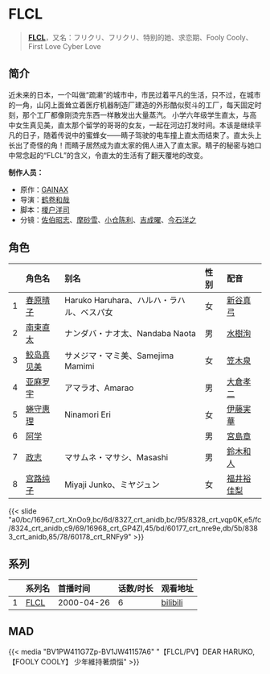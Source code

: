 # FLCL


> <u>**[FLCL](http://bgm.tv/subject/822)**</u>，又名：フリクリ、フリクリ、特别的她、求恋期、Fooly Cooly、First Love Cyber Love

## 简介


近未来的日本，一个叫做“疏濑”的城市中，市民过着平凡的生活，只不过，在城市的一角，山冈上面耸立着医疗机器制造厂建造的外形酷似熨斗的工厂，每天固定时刻，那个工厂都像刚烫完东西一样散发出大量蒸汽。
小学六年级学生直太，与高中女生真见美，直太那个留学的哥哥的女友，一起在河边打发时间。本该是继续平凡的日子，随着传说中的蜜蜂女——睛子驾驶的电车撞上直太而结束了。直太头上长出了奇怪的角！而睛子居然成为直太家的佣人进入了直太家。睛子的秘密与她口中常念起的“FLCL”的含义，令直太的生活有了翻天覆地的改变。

**制作人员：**
- 原作：[GAINAX](http://bgm.tv/person/93)
- 导演：[鹤卷和哉](http://bgm.tv/person/410)
- 脚本：[榎户洋司](http://bgm.tv/person/411)
- 分镜：[佐伯昭志](http://bgm.tv/person/395)、[摩砂雪](http://bgm.tv/person/254)、[小仓陈利](http://bgm.tv/person/11403)、[吉成曜](http://bgm.tv/person/9752)、[今石洋之](http://bgm.tv/person/1755)

## 角色

|     |   角色名   |   别名  | 性别 |  配音  |
|:--- |:------  |:----      |:---  |:--   |
| 1 | [春原晴子](http://bgm.tv/character/16967) | Haruko Haruhara、ハルハ・ラハル、ベスパ女 | 女 | [新谷真弓](http://bgm.tv/person/4318) |
| 2 | [南束直太](http://bgm.tv/character/8327) | ナンダバ・ナオ太、Nandaba Naota | 男 | [水樹洵](http://bgm.tv/person/4079) |
| 3 | [鲛岛真见美](http://bgm.tv/character/8328) | サメジマ・マミ美、Samejima Mamimi | 女 | [笠木泉](http://bgm.tv/person/4078) |
| 4 | [亚麻罗宇](http://bgm.tv/character/8324) | アマラオ、Amarao | 男 | [大倉孝二](http://bgm.tv/person/4080) |
| 5 | [蜷守惠理](http://bgm.tv/character/16968) | Ninamori Eri | 女 | [伊藤実華](http://bgm.tv/person/4633) |
| 6 | [阿学](http://bgm.tv/character/60177) |  | 男 | [宮島章](http://bgm.tv/person/31620) |
| 7 | [政志](http://bgm.tv/character/8383) | マサムネ・マサシ、Masashi | 男 | [鈴木和人](http://bgm.tv/person/4076) |
| 8 | [宫路纯子](http://bgm.tv/character/60178) | Miyaji Junko、ミヤジュン | 女 | [福井裕佳梨](http://bgm.tv/person/4185) |

{{< slide "a0/bc/16967_crt_XnOo9,bc/6d/8327_crt_anidb,bc/95/8328_crt_vqp0K,e5/fc/8324_crt_anidb,c9/69/16968_crt_GP4ZI,45/bd/60177_crt_nre9e,db/5b/8383_crt_anidb,85/78/60178_crt_RNFy9" >}}

## 系列

|     |   系列名   |   首播时间  | 话数/时长  | 观看地址 |
|:---  |:------    |:----      |:---       |:---  |
| 1 |[FLCL](https://bgm.tv/subject/822)| 2000-04-26 | 6 | [bilibili](https://www.bilibili.com/bangumi/play/ss2988)  |


## MAD

{{< media  "BV1PW411G7Zp-BV1JW41157A6" 
"【FLCL/PV】DEAR HARUKO,【FOOLY COOLY】 少年維持著煩惱"  >}}
